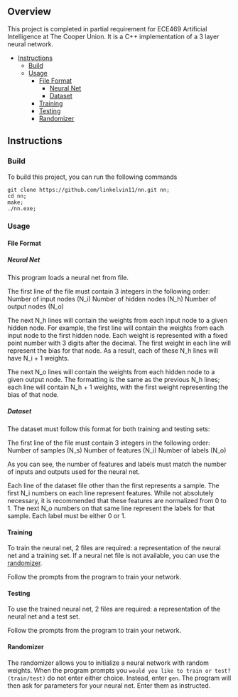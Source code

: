 ## Overview

This project is completed in partial requirement for ECE469 Artificial Intelligence at The Cooper Union. It is a C++ implementation of a 3 layer neural network.

<!-- MarkdownTOC -->

- [Instructions](#instructions)
	- [Build](#build)
	- [Usage](#usage)
		- [File Format](#file-format)
			- [Neural Net](#neural-net)
			- [Dataset](#dataset)
		- [Training](#training)
		- [Testing](#testing)
		- [Randomizer](#randomizer)

<!-- /MarkdownTOC -->

## Instructions

### Build

To build this project, you can run the following commands
```
git clone https://github.com/linkelvin11/nn.git nn;
cd nn;
make;
./nn.exe;

```

### Usage

#### File Format

##### Neural Net

This program loads a neural net from file.

The first line of the file must contain 3 integers in the following order:
Number of input nodes (N_i)
Number of hidden nodes (N_h)
Number of output nodes (N_o)

The next N_h lines will contain the weights from each input node to a given hidden node. For example, the first line will contain the weights from each input node to the first hidden node. Each weight is represented with a fixed point number with 3 digits after the decimal. The first weight in each line will represent the bias for that node. As a result, each of these N_h lines will have N_i + 1 weights.

The next N_o lines will contain the weights from each hidden node to a given output node. The formatting is the same as the previous N_h lines; each line will contain N_h + 1 weights, with the first weight representing the bias of that node.

##### Dataset

The dataset must follow this format for both training and testing sets:

The first line of the file must contain 3 integers in the following order:
Number of samples (N_s)
Number of features (N_i)
Number of labels (N_o)

As you can see, the number of features and labels must match the number of inputs and outputs used for the neural net.

Each line of the dataset file other than the first represents a sample. The first N_i numbers on each line represent features. While not absolutely necessary, it is recommended that these features are normalized from 0 to 1. The next N_o numbers on that same line represent the labels for that sample. Each label must be either 0 or 1.

#### Training

To train the neural net, 2 files are required: a representation of the neural net and a training set. If a neural net file is not available, you can use the [randomizer](#randomizer).

Follow the prompts from the program to train your network.

#### Testing

To use the trained neural net, 2 files are required: a representation of the neural net and a test set.

Follow the prompts from the program to train your network.

#### Randomizer

The randomizer allows you to initialize a neural network with random weights. When the program prompts you `would you like to train or test? (train/test)` do not enter either choice. Instead, enter `gen`. The program will then ask for parameters for your neural net. Enter them as instructed.
